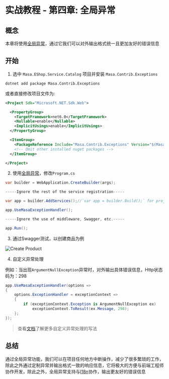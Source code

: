 # 实战教程 - 第四章: 全局异常

## 概念

本章将使用[全局异常](/framework/building-blocks/exception)，通过它我们可以对外输出格式统一且更加友好的错误信息

## 开始

1. 选中 `Masa.EShop.Service.Catalog` 项目并安装 `Masa.Contrib.Exceptions`

```shell 终端
dotnet add package Masa.Contrib.Exceptions
```

或者直接修改项目文件为:

```xml Masa.EShop.Service.Catalog.csproj
<Project Sdk="Microsoft.NET.Sdk.Web">

  <PropertyGroup>
    <TargetFramework>net6.0</TargetFramework>
    <Nullable>enable</Nullable>
    <ImplicitUsings>enable</ImplicitUsings>
  </PropertyGroup>

  <ItemGroup>
    <PackageReference Include="Masa.Contrib.Exceptions" Version="$(MasaFrameworkPackageVersion)" />
    <!-- Omit other installed nuget packages -->
  </ItemGroup>

</Project>
```

2. 使用[全局异常](/framework/building-blocks/exception)，修改`Program.cs`

```csharp Program.cs
var builder = WebApplication.CreateBuilder(args);

-----Ignore the rest of the service registration-----

var app = builder.AddServices();//`var app = builder.Build();` for projects not using MinimalAPis

app.UseMasaExceptionHandler();

-----Ignore the use of middleware, Swagger, etc.-----

app.Run();
```

3. 通过Swagger测试，以创建商品为例

<div>
  <img alt="Create Product" src="https://s2.loli.net/2023/04/11/S18vjEtYpFJXPzd.png"/>
</div>

4. 自定义异常处理

例如：当出现`ArgumentNullException`异常时，对外输出具体错误信息，Http状态码为：298

```csharp Program.cs
app.UseMasaExceptionHandler(options =>
{
    options.ExceptionHandler = exceptionContext =>
    {
        if (exceptionContext.Exception is ArgumentNullException ex)
            exceptionContext.ToResult(ex.Message, 298);
    };
});
```

> 查看[文档](/framework/building-blocks/exception#section-4e2d95f44ef6)了解更多自定义异常处理的写法

## 总结

通过全局异常功能，我们可以在项目任何地方中断操作，减少了很多繁琐的工作，除此之外通过定制异常并输出格式一致的响应信息，它将极大的方便与前端工程师协作开发，除此之外，全局异常支持与[I18n](/framework/building-blocks/globalization/i18n)协作，输出更友好的错误信息